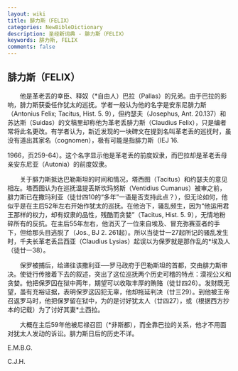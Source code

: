 ```yaml
---
layout: wiki
title: 腓力斯（FELIX）
categories: NewBibleDictionary
description: 圣经新词典 - 腓力斯（FELIX）
keywords: 腓力斯, FELIX
comments: false
---
```


## 腓力斯（FELIX）

　　他是革老丢的幸臣、释奴（*自由人）巴拉（Pallas）的兄弟。由于巴拉的影响，腓力斯获委任作犹太的巡抚。学者一般认为他的名字是安东尼腓力斯（Antonius Felix; Tacitus, Hist. 5. 9），但约瑟夫（Josephus, Ant. 20.137）和苏达斯（Suidas）的文稿里却称他为革老丢腓力斯（Claudius Felix），只是编者常将此名更改。有学者认为，新近发现的一块碑文在提到名叫革老丢的巡抚时，虽没有道出其家名（cognomen），极有可能是指腓力斯（IEJ 16.

1966，页259-64）。这个名字显示他是革老丢的前度奴隶，而巴拉却是革老丢母亲安东尼亚（Autonia）的前度奴隶。

　　关于腓力斯抵达巴勒斯坦的时间和情况，塔西图（Tacitus）和约瑟夫的意见相左。塔西图认为在巡抚温提丢斯坎玛努斯（Ventidius Cumanus）被审之前，腓力斯已在撒玛利亚（徒廿四10的“多年”一语是否支持此点？），但无论如何，他似乎是在主后52年左右开始作犹太的巡抚。在他治下，骚乱频生，因为“他运用君王那样的权力，却有奴隶的品性，残酷而贪婪”（Tacitus, Hist. 5. 9），无情地粉碎所有的反抗。在主后55年左右，他消灭了一位来自埃及、冒充弥赛亚者的手下，但给那头目逃脱了（Jos., BJ 2. 261起）。所以当徒廿一27起所记的骚乱发生时，千夫长革老丢吕西亚（Claudius Lysias）起误以为保罗就是那作乱的*埃及人（徒廿一38）。

　　保罗被捕后，给递往该撒利亚──罗马政府于巴勒斯坦的首都，交由腓力斯审决。使徒行传接着下去的叙述，突出了这位巡抚两个历史可稽的特点：漠视公义和贪婪。他把保罗囚在狱中两年，期望可以收取丰厚的贿赂（徒廿四26）。发财既无望，虽有充裕证据，表明保罗这囚犯无辜，他却拖延判决（廿三29）。到他被王帝召返罗马时，他把保罗留在狱中，为的是讨好犹太人（廿四27），或（根据西方抄本的记载）为了讨好其妻*土西拉。

　　大概在主后59年他被尼禄召回（*非斯都），而全靠巴拉的关系，他才不用面对犹太人发动的诉讼。腓力斯日后的历史不详。

E.M.B.G.

C.J.H.








